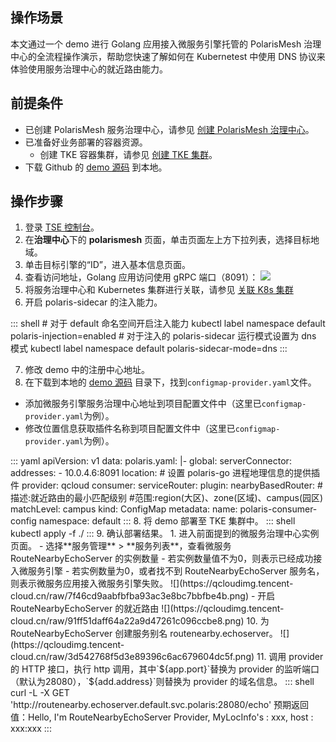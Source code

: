 ## 操作场景

本文通过一个 demo 进行 Golang 应用接入微服务引擎托管的 PolarisMesh 治理中心的全流程操作演示，帮助您快速了解如何在 Kubernetest 中使用 DNS 协议来体验使用服务治理中心的就近路由能力。

## 前提条件

- 已创建 PolarisMesh 服务治理中心，请参见 [创建 PolarisMesh 治理中心](https://cloud.tencent.com/document/product/1364/65866)。
- 已准备好业务部署的容器资源。
  - 创建 TKE 容器集群，请参见 [创建 TKE 集群](https://cloud.tencent.com/document/product/457/32189)。
- 下载 Github 的 [demo 源码](https://github.com/polarismesh/polaris-go/tree/main/examples/route/nearby/k8s) 到本地。

## 操作步骤

1. 登录 [TSE 控制台](https://console.cloud.tencent.com/tse)。
2. 在**治理中心**下的 **polarismesh** 页面，单击页面左上方下拉列表，选择目标地域。
3. 单击目标引擎的“ID”，进入基本信息页面。
4. 查看访问地址，Golang 应用访问使用 gRPC 端口（8091）：
![](https://qcloudimg.tencent-cloud.cn/raw/e7dc5ac5f7c76a316ae68b667d8a365f.png)
5. 将服务治理中心和 Kubernetes 集群进行关联，请参见 [关联 K8s 集群](https://cloud.tencent.com/document/product/1364/65869)
6. 开启 polaris-sidecar 的注入能力。
<dx-codeblock>
:::  shell
# 对于 default 命名空间开启注入能力
kubectl label namespace default polaris-injection=enabled
# 对于注入的 polaris-sidecar 运行模式设置为 dns 模式
kubectl label namespace default polaris-sidecar-mode=dns
:::
</dx-codeblock>

7. 修改 demo 中的注册中心地址。
 1. 在下载到本地的 [demo 源码](https://github.com/polarismesh/polaris-go/tree/main/examples/route/nearby/k8s) 目录下，找到`configmap-provider.yaml`文件。
 - 添加微服务引擎服务治理中心地址到项目配置文件中（这里已`configmap-provider.yaml`为例）。
 - 修改位置信息获取插件名称到项目配置文件中（这里已`configmap-provider.yaml`为例）。
<dx-codeblock>
:::  yaml
apiVersion: v1
data:
  polaris.yaml: |-
    global:
      serverConnector:
        addresses:
          - 10.0.4.6:8091
      location:
        # 设置 polaris-go 进程地理信息的提供插件
        provider: qcloud
    consumer:
      serviceRouter:
        plugin:
          nearbyBasedRouter:
            #描述:就近路由的最小匹配级别
            #范围:region(大区)、zone(区域)、campus(园区)
            matchLevel: campus
kind: ConfigMap
metadata:
  name: polaris-consumer-config
  namespace: default
:::
</dx-codeblock>
8. 将 demo 部署至 TKE 集群中。
<dx-codeblock>
:::  shell
kubectl apply -f ./
:::
</dx-codeblock>
9. 确认部署结果。
 1. 进入前面提到的微服务治理中心实例页面。
 - 选择**服务管理** > **服务列表**，查看微服务 RouteNearbyEchoServer 的实例数量
    - 若实例数量值不为0，则表示已经成功接入微服务引擎
    - 若实例数量为0，或者找不到 RouteNearbyEchoServer 服务名，则表示微服务应用接入微服务引擎失败。
![](https://qcloudimg.tencent-cloud.cn/raw/7f46cd9aabfbfba93ac3e8bc7bbfbe4b.png)
 - 开启 RouteNearbyEchoServer 的就近路由
![](https://qcloudimg.tencent-cloud.cn/raw/91ff51daff64a22a9d47261c096ccbe8.png)
10. 为 RouteNearbyEchoServer 创建服务别名 routenearby.echoserver。
![](https://qcloudimg.tencent-cloud.cn/raw/3d542768f5d3e89396c6ac679604dc5f.png)
11. 调用 provider 的 HTTP 接口，执行 http 调用，其中`${app.port}`替换为 provider 的监听端口（默认为28080），`${add.address}`则替换为 provider 的域名信息。
<dx-codeblock>
:::  shell
   curl -L -X GET 'http://routenearby.echoserver.default.svc.polaris:28080/echo'
   预期返回值：Hello, I'm RouteNearbyEchoServer Provider, MyLocInfo's : xxx, host : xxx:xxx
:::
</dx-codeblock>  

